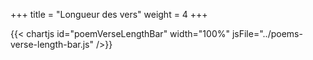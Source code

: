 +++
title = "Longueur des vers"
weight = 4
+++

{{< chartjs id="poemVerseLengthBar" width="100%" jsFile="../poems-verse-length-bar.js" />}}
